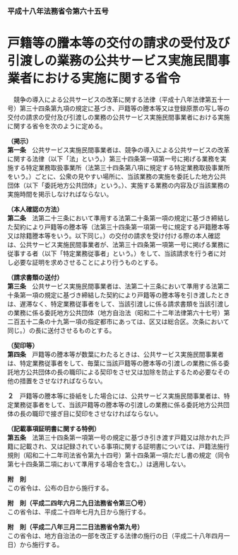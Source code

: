### 平成十八年法務省令第六十五号  
# 戸籍等の謄本等の交付の請求の受付及び引渡しの業務の公共サービス実施民間事業者における実施に関する省令  
　競争の導入による公共サービスの改革に関する法律（平成十八年法律第五十一号）第三十四条第九項の規定に基づき、戸籍等の謄本等又は登録原票の写し等の交付の請求の受付及び引渡しの業務の公共サービス実施民間事業者における実施に関する省令を次のように定める。  
  
**（掲示）**  
**第一条**　公共サービス実施民間事業者は、競争の導入による公共サービスの改革に関する法律（以下「法」という。）第三十四条第一項第一号に掲げる業務を実施する特定業務取扱事業所（法第三十四条第八項に規定する特定業務取扱事業所をいう。）ごとに、公衆の見やすい場所に、当該業務の実施を委託した地方公共団体（以下「委託地方公共団体」という。）、実施する業務の内容及び当該業務の実施時間を掲示しなければならない。  
  
**（本人確認の方法）**  
**第二条**　法第二十三条において準用する法第二十条第一項の規定に基づき締結した契約により戸籍等の謄本等（法第三十四条第一項第一号に規定する戸籍謄本等又は除籍謄本等をいう。以下同じ。）の交付の請求を受け付ける際の本人確認は、公共サービス実施民間事業者が、法第三十四条第一項第一号に掲げる業務に従事する者（以下「特定業務従事者」という。）をして、当該請求を行う者に対し必要な証明を求めさせることにより行うものとする。  
  
**（請求書類の送付）**  
**第三条**　公共サービス実施民間事業者は、法第二十三条において準用する法第二十条第一項の規定に基づき締結した契約により戸籍等の謄本等を引き渡したときは、遅滞なく、特定業務従事者をして、当該引渡しに係る請求書類を当該引渡しの業務に係る委託地方公共団体（地方自治法（昭和二十二年法律第六十七号）第二百五十二条の十九第一項の指定都市にあっては、区又は総合区。次条において同じ。）の長に送付させるものとする。  
  
**（契印等）**  
**第四条**　戸籍等の謄本等が数葉にわたるときは、公共サービス実施民間事業者は、特定業務従事者をして、毎葉に当該戸籍等の謄本等の引渡しの業務に係る委託地方公共団体の長の職印による契印をさせ又は加除を防止するため必要なその他の措置をさせなければならない。  
  
**２**　戸籍等の謄本等に掛紙をした場合には、公共サービス実施民間事業者は、特定業務従事者をして、当該戸籍等の謄本等の引渡しの業務に係る委託地方公共団体の長の職印で接ぎ目に契印をさせなければならない。  
  
**（記載事項証明書に関する特例）**  
**第五条**　法第三十四条第一項第一号の規定に基づき引き渡す戸籍又は除かれた戸籍に記載され、又は記録されている事項に関する証明書については、戸籍法施行規則（昭和二十二年司法省令第九十四号）第十四条第一項ただし書の規定（同令第七十四条第二項において準用する場合を含む。）は適用しない。  
  
**附　則**  
この省令は、公布の日から施行する。  
  
**附　則（平成二四年六月二九日法務省令第三〇号）**  
この省令は、平成二十四年七月九日から施行する。  
  
**附　則（平成二八年三月二二日法務省令第九号）**  
この省令は、地方自治法の一部を改正する法律の施行の日（平成二十八年四月一日）から施行する。  
  
